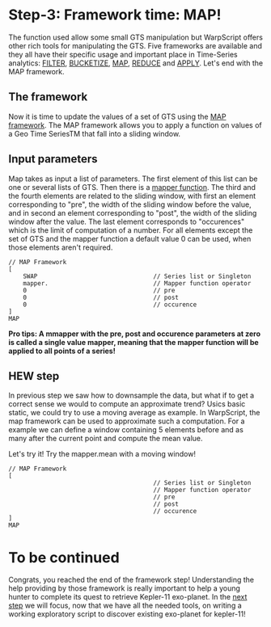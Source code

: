 # Step-3: Framework time: MAP!

The function used allow some small GTS manipulation but WarpScript offers other rich tools for manipulating the GTS. Five frameworks are available and they all have their specific usage and important place in Time-Series analytics: [FILTER](http://www.warp10.io/reference/frameworks/framework-filter/), [BUCKETIZE](http://www.warp10.io/reference/frameworks/framework-bucketize/), [MAP](http://www.warp10.io/reference/frameworks/framework-map/), [REDUCE](http://www.warp10.io/reference/frameworks/framework-reduce/) and [APPLY](http://www.warp10.io/reference/frameworks/framework-apply/). Let's end with the MAP framework.

## The framework

Now it is time to update the values of a set of GTS using the [MAP framework](http://www.warp10.io/reference/frameworks/framework-map/). The MAP framework allows you to apply a function on values of a Geo Time SeriesTM that fall into a sliding window.

## Input parameters

Map takes as input a list of parameters. The first element of this list can be one or several lists of GTS. Then there is a [mapper function](www.warp10.io/reference/reference/#framework-mappers). The third and the fourth elements are related to the sliding window, with first an element corresponding to "pre", the width of the sliding window before the value, and in second an element corresponding to "post", the width of the sliding window after the value. The last element corresponds to "occurences" which is the limit of computation of a number. For all elements except the set of GTS and the mapper function a default value 0 can be used, when those elements aren't required.

```
// MAP Framework
[
    SWAP                                // Series list or Singleton
    mapper.                             // Mapper function operator
    0                                   // pre               
    0                                   // post
    0                                   // occurence
]
MAP
```

**Pro tips: A mmapper with the pre, post and occurence parameters at zero is called a single value mapper, meaning that the mapper function will be applied to all points of a series!**

## HEW step

In previous step we saw how to downsample the data, but what if to get a correct sense we would to compute an approximate trend? Usics basic static, we could try to use a moving average as example. In WarpScript, the map framework can be used to approximate such a computation. For a example we can define a window containing 5 elements before and as many after the current point and compute the mean value.

Let's try it! Try the mapper.mean with a moving window!

```
// MAP Framework
[
                                        // Series list or Singleton
                                        // Mapper function operator
                                        // pre               
                                        // post
                                        // occurence
]
MAP
```

# To be continued

Congrats, you reached the end of the framework step! Understanding the help providing by those framework is really important to help a young hunter to complete its quest to retrieve Kepler-11 exo-planet. In the [next step](https://github.com/helloexoworld/hands-on/tree/master/step-4) we will focus, now that we have all the needed tools, on writing a working exploratory script to discover existing exo-planet for kepler-11!